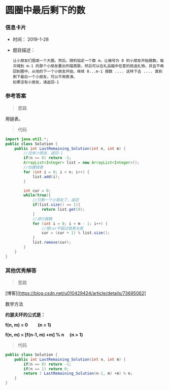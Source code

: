 # 圆圈中最后剩下的数

### 信息卡片 

- 时间： 2019-1-28

- 题目描述：

  ```
  让小朋友们围成一个大圈。然后，随机指定一个数 m，让编号为 0 的小朋友开始报数。每次喊到 m-1 的那个小朋友要出列唱首歌，然后可以在礼品箱中任意的挑选礼物，并且不再回到圈中，从他的下一个小朋友开始，继续 0...m-1 报数 .... 这样下去 .... 直到剩下最后一个小朋友，可以不用表演。
  如果没有小朋友，请返回-1 
  ```

   



### 参考答案

> 思路

用链表。




> 代码

```java
import java.util.*;
public class Solution {
    public int LastRemaining_Solution(int n, int m) {
        //没有小朋友，返回-1
        if(n == 0) return -1;
        ArrayList<Integer> list = new ArrayList<Integer>();
        //创建链表
        for (int i = 0; i < n; i++) {
            list.add(i);
        }

        int cur = 0;
        while(true){
            //只剩一个小朋友了，返回
            if(list.size() == 1){
                return list.get(0);
            }
            //进行报数
            for (int i = 0; i < m - 1; i++) {
                //使cur不超过链表长度
                cur = (cur + 1) % list.size();
            }
            list.remove(cur);
        }
    }
}
```



 

### 其他优秀解答

> 思路

[博客][https://blog.csdn.net/u010429424/article/details/73695062]

数学方法

**约瑟夫环的公式是：** 

**f(n, m) = 0   (n = 1)**  

 **f(n, m) = [f(n-1, m) +m] % n    (n > 1)** 



> 代码

```java
public class Solution {
    public int LastRemaining_Solution(int n, int m) {
        if(n == 0) return -1;
        if(n == 1) return 0;
        return ( LastRemaining_Solution(n-1, m) +m) % n;
    }
}
```

